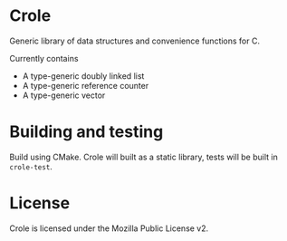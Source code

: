 # Crole
Generic library of data structures and convenience functions for C.

Currently contains
  * A type-generic doubly linked list
  * A type-generic reference counter
  * A type-generic vector

# Building and testing
Build using CMake. Crole will built as a static library, tests will be built in `crole-test`.

# License
Crole is licensed under the Mozilla Public License v2.
